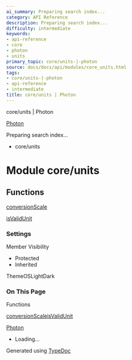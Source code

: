 ```yaml
---
ai_summary: Preparing search index...
category: API Reference
description: Preparing search index...
difficulty: intermediate
keywords:
- api-reference
- core
- photon
- units
primary_topic: core/units-|-photon
source: docs/docs/api/modules/core_units.html
tags:
- core/units-|-photon
- api-reference
- intermediate
title: core/units | Photon
---
```

core/units | Photon

[Photon](../index.md)




Preparing search index...

* core/units

# Module core/units

## Functions

[conversionScale](../functions/core_units.conversionScale.md)


[isValidUnit](../functions/core_units.isValidUnit.md)

### Settings

Member Visibility

* Protected
* Inherited

ThemeOSLightDark

### On This Page

Functions

[conversionScale](#conversionscale)[isValidUnit](#isvalidunit)

[Photon](../index.md)

* Loading...

Generated using [TypeDoc](https://typedoc.org/)
